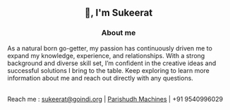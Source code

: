 <h2 align="center">👋, I'm Sukeerat</h2>
<h3 align="center" >About me</h3>

As a natural born go-getter, my passion has continuously driven me to expand my knowledge, experience, and relationships. With a strong background and diverse skill set, I’m confident in the creative ideas and successful solutions I bring to the table. Keep exploring to learn more information about me and reach out directly with any questions.
<br><br>

Reach me :  sukeerat@goindi.org | [Parishudh Machines](goindi.org) | +91 9540996029
